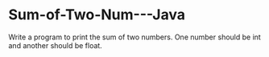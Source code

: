 # Sum-of-Two-Num---Java
Write a program to print the sum of two numbers. One number should be int and another should be float.
